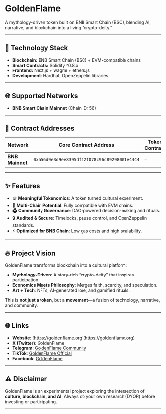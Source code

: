 # GoldenFlame

A mythology-driven token built on BNB Smart Chain (BSC), blending AI, narrative, and blockchain into a living “crypto-deity.”

---

## 🔧 Technology Stack

- **Blockchain:** BNB Smart Chain (BSC) + EVM-compatible chains  
- **Smart Contracts:** Solidity ^0.8.x  
- **Frontend:** Next.js + wagmi + ethers.js  
- **Development:** Hardhat, OpenZeppelin libraries  

---

## 🌐 Supported Networks

- **BNB Smart Chain Mainnet** (Chain ID: 56)  

---

## 📜 Contract Addresses

| Network          | Core Contract Address                             | Token Contract | Governance / Vault |
|------------------|---------------------------------------------------|---------------|-------------------|
| **BNB Mainnet**  | `0xa56d9e3d9ee8395dff2f078c96c89298001e4444`      | –             | –                 |

---

## ✨ Features

- 🪙 **Meaningful Tokenomics**: A token turned cultural experiment.  
- 🌉 **Multi-Chain Potential**: Fully compatible with EVM chains.  
- 🗳️ **Community Governance**: DAO-powered decision-making and rituals.  
- 🔒 **Audited & Secure**: Timelocks, pause control, and OpenZeppelin standards.  
- ⚡ **Optimized for BNB Chain**: Low gas costs and high scalability.  

---

## 🔥 Project Vision

GoldenFlame transforms blockchain into a cultural platform:  
- **Mythology-Driven**: A story-rich “crypto-deity” that inspires participation.  
- **Economics Meets Philosophy**: Merges faith, scarcity, and speculation.  
- **Art + Tech**: NFTs, AI-generated lore, and gamified rituals.  

This is **not just a token**, but a **movement**—a fusion of technology, narrative, and community.

---

## 🌐 Links

- **Website**: [https://goldenflame.org](https://goldenflame.org)  
- **X (Twitter)**: [GoldenFlame](https://x.com/goldenflamebsc)  
- **Telegram**: [GoldenFlame Community](#https://t.me/+LRIJyiDT9AU4YjBh)  
- **TikTok**: [GoldenFlame Official](#https://www.tiktok.com/@goldenflamebsc)  
- **Facebook**: [GoldenFlame](#https://www.facebook.com/profile.php?id=61579378161222)  

---

## ⚠️ Disclaimer

GoldenFlame is an experimental project exploring the intersection of **culture, blockchain, and AI**. Always do your own research (DYOR) before investing or participating.

---
